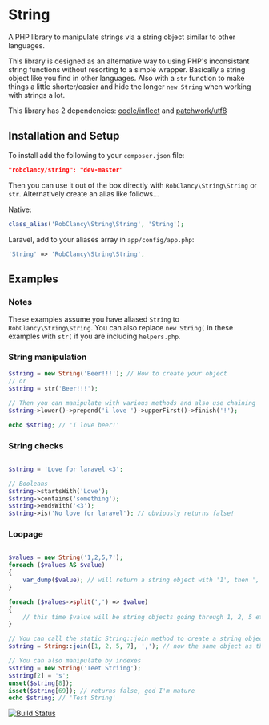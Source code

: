 # String

A PHP library to manipulate strings via a string object similar to other languages.

This library is designed as an alternative way to using PHP's inconsistant string functions without resorting to a simple wrapper. Basically a string object like you find in other languages. Also with a `str` function to make things a little shorter/easier and hide the longer `new String` when working with strings a lot.

This library has 2 dependencies: [oodle/inflect](https://github.com/oodle/inflect) and [patchwork/utf8](https://github.com/nicolas-grekas/Patchwork-UTF8)

## Installation and Setup
To install add the following to your `composer.json` file:

```json
"robclancy/string": "dev-master"
```

Then you can use it out of the box directly with `RobClancy\String\String` or `str`. Alternatively create an alias like follows...

Native:
```php
class_alias('RobClancy\String\String', 'String');
```

Laravel, add to your aliases array in `app/config/app.php`:
```php
'String' => 'RobClancy\String\String',
```

## Examples

### Notes
These examples assume you have aliased `String` to `RobClancy\String\String`. You can also replace `new String(` in these examples with `str(` if you are including `helpers.php`.

### String manipulation
```php
$string = new String('Beer!!!'); // How to create your object
// or
$string = str('Beer!!!');

// Then you can manipulate with various methods and also use chaining
$string->lower()->prepend('i love ')->upperFirst()->finish('!');

echo $string; // 'I love beer!'
```

### String checks
```php

$string = 'Love for laravel <3';

// Booleans
$string->startsWith('Love');
$string->contains('something');
$string->endsWith('<3');
$string->is('No love for laravel'); // obviously returns false!
```

### Loopage
```php

$values = new String('1,2,5,7');
foreach ($values AS $value)
{
	var_dump($value); // will return a string object with '1', then ',' etc... just loops through characters
}

foreach ($values->split(',') => $value)
{
	// this time $value will be string objects going through 1, 2, 5 etc...
}

// You can call the static String::join method to create a string object from an array of strings
$string = String::join([1, 2, 5, 7], ','); // now the same object as the original $values

// You can also manipulate by indexes
$string = new String('Teet Striing');
$string[2] = 's';
unset($string[8]);
isset($string[69]); // returns false, god I'm mature
echo $string; // 'Test String'

```


[![Build Status](https://secure.travis-ci.org/robclancy/string.png)](http://travis-ci.org/robclancy/string)
